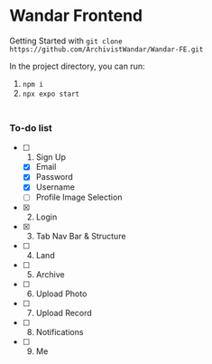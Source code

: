 # Wandar Frontend

Getting Started with `git clone https://github.com/ArchivistWandar/Wandar-FE.git`

In the project directory, you can run:

1. `npm i`
2. `npx expo start`

### <br/> To-do list

- [ ] 1. Sign Up
  - [x] Email
  - [x] Password
  - [x] Username
  - [ ] Profile Image Selection
- [x] 2. Login
- [x] 3. Tab Nav Bar & Structure
- [ ] 4. Land
- [ ] 5. Archive
- [ ] 6. Upload Photo
- [ ] 7. Upload Record
- [ ] 8. Notifications
- [ ] 9. Me
